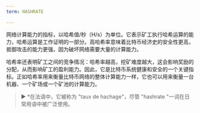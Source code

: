 ```yaml
---
term: HASHRATE

---
```

网络计算能力的指标，以哈希值/秒（H/s）为单位。它表示矿工执行哈希运算的能力，哈希运算是工作证明的一部分。高哈希率意味着比特币经济史的安全性更高，抵御攻击的能力更强，因为破坏网络需要大量的计算能力。

哈希率还表明矿工之间的竞争情况：哈希率越高，挖矿难度越大，这会影响奖励的分配，从而影响矿工的盈利能力。因此，它是比特币系统健康和安全的一个关键指标。正如哈希率用来衡量比特币网络的整体计算能力一样，它也可以用来衡量一台机器、一个矿场或一个矿池的计算能力。

> ► *在法语中，它被称为 "taux de hachage"，尽管 "hashrate "一词在日常用语中被广泛使用。